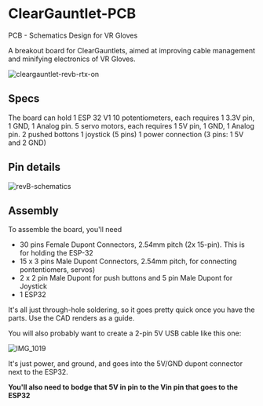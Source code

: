 # ClearGauntlet-PCB
PCB - Schematics Design for VR Gloves

A breakout board for ClearGauntlets, aimed at improving cable management and minifying electronics of VR Gloves.
<!-- https://docs.github.com/en/get-started/writing-on-github/getting-started-with-writing-and-formatting-on-github/basic-writing-and-formatting-syntax#hiding-content-with-comments -->


![cleargauntlet-revb-rtx-on](https://user-images.githubusercontent.com/44926107/216163901-b83deb26-56f4-4fab-bbbe-1541b22418f5.png)

## Specs
The board can hold
1 ESP 32 V1
10 potentiometers, each requires 1 3.3V pin, 1 GND, 1 Analog pin.
5 servo motors, each requires 1 5V pin, 1 GND, 1 Analog pin.
2 pushed bottons
1 joystick (5 pins)
1 power connection (3 pins: 1 5V and 2 GND)

## Pin details

![revB-schematics](https://user-images.githubusercontent.com/44926107/217057736-99c32545-b9b3-4773-8112-eaac8b957907.png)

## Assembly
To assemble the board, you'll need
- 30 pins Female Dupont Connectors, 2.54mm pitch (2x 15-pin). This is for holding the ESP-32
- 15 x 3 pins Male Dupont Connectors, 2.54mm pitch, for connecting pontentiomers, servos)
- 2 x 2 pin Male Dupont for push buttons and 5 pin Male Dupont for Joystick
- 1 ESP32

It's all just through-hole soldering, so it goes pretty quick once you have the parts. Use the CAD renders as a guide.

You will also probably want to create a 2-pin 5V USB cable like this one:

![IMG_1019](https://user-images.githubusercontent.com/42927786/213874292-f878529d-52b0-481f-8072-50417f089595.jpg)

It's just power, and ground, and goes into the 5V/GND dupont connector next to the ESP32.

**You'll also need to bodge that 5V in pin to the Vin pin that goes to the ESP32**
